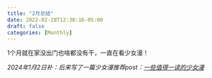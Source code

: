 ```yaml
---
title: "2月总结"
date: 2022-02-28T12:38:16-05:00
draft: false
categories: [Monthly]
---
```


1个月就在家没出门也啥都没有干，一直在看少女漫！
<!--more-->
_2024年1月2日补：后来写了一篇少女漫推荐post：[一些值得一读的少女漫
](/posts/一些值得一读的少女漫/)_